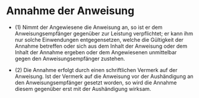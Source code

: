 # Annahme der Anweisung

- (1) Nimmt der Angewiesene die Anweisung an, so ist er dem Anweisungsempfänger gegenüber zur Leistung verpflichtet; er kann ihm nur solche Einwendungen entgegensetzen, welche die Gültigkeit der Annahme betreffen oder sich aus dem Inhalt der Anweisung oder dem Inhalt der Annahme ergeben oder dem Angewiesenen unmittelbar gegen den Anweisungsempfänger zustehen.

- (2) Die Annahme erfolgt durch einen schriftlichen Vermerk auf der Anweisung. Ist der Vermerk auf die Anweisung vor der Aushändigung an den Anweisungsempfänger gesetzt worden, so wird die Annahme diesem gegenüber erst mit der Aushändigung wirksam.

